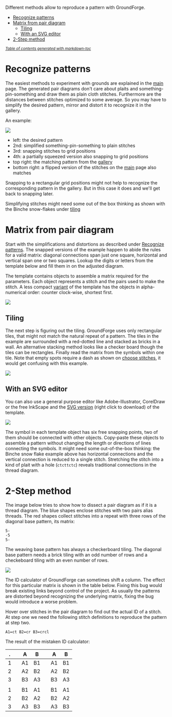 Different methods allow to reproduce a pattern with GroundForge.

- [Recognize patterns](#recognize-patterns)
- [Matrix from pair diagram](#matrix-from-pair-diagram)
  * [Tiling](#tiling)
  * [With an SVG editor](#with-an-svg-editor)
- [2-Step method](#2-step-method)

<sub><i><a href='http://ecotrust-canada.github.io/markdown-toc/'>Table of contents generated with markdown-toc</a></i></sub>

Recognize patterns
==================

The easiest methods to experiment with grounds are explained in the [main] page.
The generated pair diagrams don't care about plaits and something-pin-something
and draw them as plain cloth stitches.
Furthermore are the distances between stitches optimized to some average.
So you may have to simplify the desired pattern,
mirror and distort it to recognize it in the gallery. 

An example:

![](https://raw.githubusercontent.com/wiki/d-bl/GroundForge/images/recognize.png)

* left: the desired pattern
* 2nd: simplified something-pin-something to plain stitches
* 3rd: snapping stitches to grid positions
* 4th: a partially squeezed version also snapping to grid positions
* top right: the matching pattern from the [gallery]
* bottom right: a flipped version of the stitches on the [main] page also matches

Snapping to a rectangular grid positions might not help to recognize the corresponding pattern in the gallery.
But in this case it does and we'll get back to snapping later.

Simplifying stitches might need some out of the box thinking as shown with the Binche snow-flakes under [tiling](#tiling)


Matrix from pair diagram
========================

Start with the simplifications and distortions as described under [Recognize patterns](#recognize-patterns).
The snapped versions of the example happen to abide the rules for a valid matrix:
diagonal connections span just one square, horizontal and vertical span one or two squares.
Lookup the digits or letters from the template below and fill them in on the adjusted diagram.

The template contains objects to assemble a matrix required for the parameters.
Each object represents a stitch and the pairs used to make the stitch.
A less compact [variant] of the template has the objects in alpha-numerical order:
counter clock-wise, shortest first.

![](https://raw.githubusercontent.com/wiki/d-bl/GroundForge/images/matrix-template.png)


Tiling
------

The next step is figuring out the tiling.
GroundForge uses only rectangular tiles, that might not match the natural repeat of a pattern.
The tiles in the example are surrounded with a red-dotted line and stacked as bricks in a wall. 
An alternative stacking method looks like a checker board though the tiles can be rectangles.
Finally read the matrix from the symbols within one tile.
Note that empty spots require a dash as shown on [choose stitches](Choose-Stitches),
it would get confusing with this example.

![](https://raw.githubusercontent.com/wiki/d-bl/GroundForge/images/matrix-example.png)


With an SVG editor
------------------

You can also use a general purpose editor like Adobe-Illustrator, CorelDraw or the free InkScape
and the [SVG version] (right click to download) of the template.

![](https://raw.githubusercontent.com/wiki/d-bl/GroundForge/images/matrix-template.png)

The symbol in each template object has six free snapping points,
two of them should be connected with other objects.
Copy-paste these objects to assemble a pattern without changing the length or directions of lines connecting the symbols. It might need some out-of-the-box thinking: the Binche snow flake example above has horizontal connections and the vertical connection is reduced to a single stitch. Stretching the stitch into a kind of plait with a hole (`ctcttctc`) reveals traditional connections in the thread diagram.


2-Step method
==============

The image below tries to show how to dissect a pair diagram as if it is a thread diagram.
The blue shapes enclose stitches with two pairs alias threads.
The red shapes collect stitches into a repeat with three rows of the diagonal base pattern, its matrix:

    5-
    -5
    5-

The weaving base pattern has always a checkerboard tiling. The diagonal base pattern needs a brick tiling with an odd number of rows and a checkeboard tiling with an even number of rows.

![](https://raw.githubusercontent.com/wiki/d-bl/GroundForge/images/disect-pairs-as-threads.png)

The ID calculator of GroundForge can sometimes shift a column.
The effect for this particular matrix is shown in the table below.
Fixing this bug would break existing links beyond control of the project.
As usually the patterns are distorted beyond recognizing the underlying matrix,
fixing the bug would introduce a worse problem.

Hover over stitches in the pair diagram to find out the actual ID of a stitch.
At step one we need the following stitch definitions to reproduce the pattern at step two.

    A1=ct B2=cr B3=crcl

The result of the mistaken ID calculator:

|  .  |     |  A  |  B  |     |  A  |  B  |
| --- | --- | --- | --- | --- | --- | --- |
|  1  |     | A1  | B1  |     | A1  | B1  |
|  2  |     | A2  | B2  |     | A2  | B2  |
|  3  |     | B3  | A3  |     | B3  | A3  |
|     |     |     |     |     |     |     |
|  1  |     | B1  | A1  |     | B1  | A1  |
|  2  |     | B2  | A2  |     | B2  | A2  |
|  3  |     | A3  | B3  |     | A3  | B3  |



[SVG version]: https://raw.githubusercontent.com/wiki/d-bl/GroundForge/images/template.svg
[main]: https://d-bl.github.io/GroundForge/
[variant]: https://raw.githubusercontent.com/wiki/d-bl/GroundForge/images/matrix-template2.png
[gallery]: https://d-bl.github.io/GroundForge/gallery.html
[snow flake]: https://d-bl.github.io/GroundForge/?tiles=bricks&matrix=L3H-AB-CD-%0D%0A6-2H-256-L%0D%0A-5----5---&stitches=ctc+H3%3Dctcttctc+A1%3Dctcll+B2%3Dctcll+E1%3Dctcrr+D2%3Dctcrr&rows=12&cols=14&left=1&up=1&transparency=0&#steps